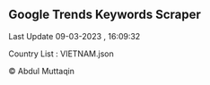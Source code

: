 

## Google Trends Keywords Scraper 
 
Last Update 09-03-2023 , 16:09:32

Country List :
VIETNAM.json



© Abdul Muttaqin 
